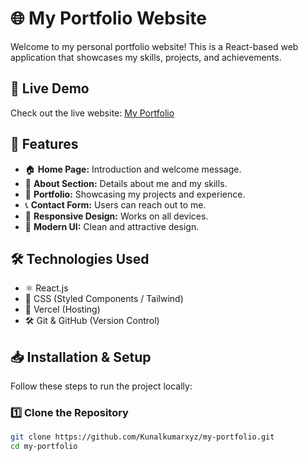 # 🌐 My Portfolio Website

Welcome to my personal portfolio website! This is a React-based web application that showcases my skills, projects, and achievements.

## 🚀 Live Demo
Check out the live website: [My Portfolio](https://my-portfolio-kappa-five-52.vercel.app/)

## 📌 Features
- 🏠 **Home Page:** Introduction and welcome message.
- 👤 **About Section:** Details about me and my skills.
- 💼 **Portfolio:** Showcasing my projects and experience.
- 📞 **Contact Form:** Users can reach out to me.
- 📱 **Responsive Design:** Works on all devices.
- 🎨 **Modern UI:** Clean and attractive design.

## 🛠️ Technologies Used
- ⚛️ React.js
- 🎨 CSS (Styled Components / Tailwind)
- 🚀 Vercel (Hosting)
- 🛠️ Git & GitHub (Version Control)

## 📥 Installation & Setup
Follow these steps to run the project locally:

### 1️⃣ Clone the Repository
```bash
git clone https://github.com/Kunalkumarxyz/my-portfolio.git
cd my-portfolio
